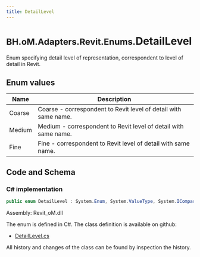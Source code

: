 ```yaml
---
title: DetailLevel
---
```


# <small>BH.oM.Adapters.Revit.Enums.</small>**DetailLevel**

Enum specifying detail level of representation, correspondent to level of detail in Revit.

## Enum values

| Name            | Description                                                    |
|-----------------|----------------------------------------------------------------|
| Coarse |  Coarse - correspondent to Revit level of detail with same name.  |
| Medium |  Medium - correspondent to Revit level of detail with same name.  |
| Fine |  Fine - correspondent to Revit level of detail with same name.  |


## Code and Schema

### C# implementation

``` C# title="C#"
public enum DetailLevel : System.Enum, System.ValueType, System.IComparable, System.ISpanFormattable, System.IFormattable, System.IConvertible
```

Assembly: Revit_oM.dll

The enum is defined in C#. The class definition is available on github:

- [DetailLevel.cs](https://github.com/BHoM/Revit_Toolkit/blob/develop/Revit_oM/Enums\DetailLevel.cs)

All history and changes of the class can be found by inspection the history.
